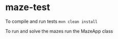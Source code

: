 # maze-test

To compile and run tests
`mvn clean install`

To run and solve the mazes run the MazeApp class
